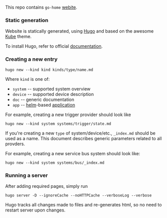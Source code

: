 This repo contains `go-home` [webite](https://go-home.io).

### Static generation

Website is statically generated, using [Hugo](http://gohugo.io) and based on the awesome [Kube](http://kube.elemnts.org) theme.

To install Hugo, refer to official [documentation](http://gohugo.io/getting-started/installing/).

### Creating a new entry

```
hugo new --kind kind kinds/type/name.md
```

Where `kind` is one of:
- `system` -- supported system overview
- `device` -- supported device description
- `doc` -- generic documentation
- `app` -- [helm](https://helm.sh)-based [application](https://github.com/go-home-io/helm) 

For example, creating a new trigger provider should look like 

```
hugo new --kind system systems/trigger/state.md
```

If you're creating a new `type` of system/device/etc., `_index.md` should be used as a name. This document describes generic parameters related to all provders. 

For example, creating a new service bus system should look like: 

```
hugo new --kind system systems/bus/_index.md
```

### Running a server

After adding required pages, simply run 

```
hugo server -D --ignoreCache --noHTTPCache --verboseLog --verbose
```

Hugo tracks all changes made to files and re-generates html, so no need to restart server upon changes.